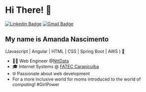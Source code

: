 
<h1>Hi There! 👋</h1>

[![Linkedin Badge](https://img.shields.io/badge/-LinkedIn-6633cc?style=flat-square&logo=Linkedin&logoColor=white&link=https://www.linkedin.com/in/amsnascimento/)](https://www.linkedin.com/in/amsnascimento/)
[![Gmail Badge](https://img.shields.io/badge/-amandamicaele.ns@gmail.com-6633cc?style=flat-square&logo=Gmail&logoColor=white&link=mailto:amandamicaele.ns@gmail.com)](mailto:amandamicaele.ns@gmail.com)


## My name is Amanda Nascimento
(Javascript | Angular | HTML | CSS | Spring Boot | AWS ) 🚀
- 👩‍💻 Web Engineer @[NttData](https://br.nttdata.com/)
- 🎓 Internet Systems @ [FATEC Carapicuíba](https://www.fateccarapicuiba.edu.br/)
- 🌐 Passionate about web development
-  For a more inclusive world for moms introduced to the world of computing! #GirlPower


